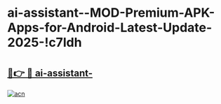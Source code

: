 # ai-assistant--MOD-Premium-APK-Apps-for-Android-Latest-Update-2025-!c7ldh

# <h2><a href="https://nzquug.esa.edu.pl?title=ai-assistant-&ref=c7ldh">🔗👉 🔴 ai-assistant-</a></h2>

[![acn](https://github.com/user-attachments/assets/0f9c940e-d8b0-45ae-aac7-cd30a18b3e1c)](https://nzquug.esa.edu.pl?title=ai-assistant-&ref=c7ldh)

